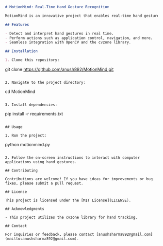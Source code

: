 ```markdown
# MotionMind: Real-Time Hand Gesture Recognition

MotionMind is an innovative project that enables real-time hand gesture recognition to interact with computer applications using natural hand movements. This repository contains the source code and resources for the MotionMind project.

## Features

- Detect and interpret hand gestures in real time.
- Perform actions such as application control, navigation, and more.
- Seamless integration with OpenCV and the cvzone library.

## Installation

1. Clone this repository:
   ```
   git clone https://github.com/anush892/MotionMind.git
   ```

2. Navigate to the project directory:
   ```
   cd MotionMind
   ```

3. Install dependencies:
   ```
   pip install -r requirements.txt
   ```

## Usage

1. Run the project:
   ```
   python motionmind.py
   ```

2. Follow the on-screen instructions to interact with computer applications using hand gestures.

## Contributing

Contributions are welcome! If you have ideas for improvements or bug fixes, please submit a pull request.

## License

This project is licensed under the [MIT License](LICENSE).

## Acknowledgments

- This project utilizes the cvzone library for hand tracking.

## Contact

For inquiries or feedback, please contact [anushsharma892@gmail.com](mailto:anushsharma892@gmail.com).

```
